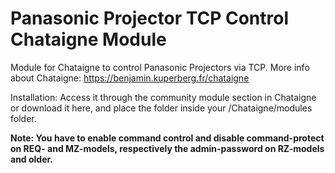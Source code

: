 # Panasonic Projector TCP Control Chataigne Module
Module for Chataigne to control Panasonic Projectors via TCP. More info about Chataigne: https://benjamin.kuperberg.fr/chataigne

Installation:
Access it through the community module section in Chataigne or download it here, and place the folder inside your <Documents>/Chataigne/modules folder.

<b>Note: You have to enable command control and disable command-protect on REQ- and MZ-models, respectively the admin-password on RZ-models and older.</b>
